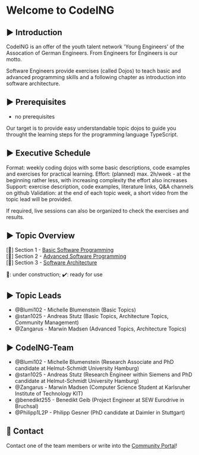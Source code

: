 # Welcome to CodeING

## :arrow_forward: Introduction

CodeING is an offer of the youth talent network 'Young Engineers' of the Assocation of German Engineers.
From Engineers for Engineers is our motto.

Software Engineers provide exercises (called Dojos) to teach basic and advanced programming skills and a following chapter as introduction into software architecture.

## :arrow_forward: Prerequisites

- no prerequisites

Our target is to provide easy understandable topic dojos to guide you throught the learning steps for the programming language TypeScript.

## :arrow_forward: Executive Schedule

Format: weekly coding dojos with some basic descriptions, code examples and exercises for practical learning.
Effort: (planned) max. 2h/week - at the beginning rather less, with increasing complexity the effort also increases
Support: exercise description, code examples, literature links, Q&A channels on github
Validation: at the end of each topic week, a short video from the topic lead will be provided.

If required, live sessions can also be organized to check the exercises and results.

## :arrow_forward: Topic Overview

[:construction:] Section 1 - [Basic Software Programming](section1/README.md)  
[:construction:] Section 2 - [Advanced Software Programming](section2/README.md)  
[:construction:] Section 3 - [Software Architecture](section3/README.md)  

:construction:: under construction; :heavy_check_mark:: ready for use

## :arrow_forward: Topic Leads

- @Blumi102 - Michelle Blumenstein (Basic Topics)
- @stan1025 - Andreas Stutz (Basic Topics, Architecture Topics,  Community Management)
- @Zangarus - Marwin Madsen (Advanced Topics, Architecture Topics)

## :arrow_forward: CodeING-Team

- @Blumi102 - Michelle Blumenstein (Research Associate and PhD candidate at Helmut-Schmidt University Hamburg)
- @stan1025 - Andreas Stutz (Research Engineer within Siemens and PhD candidate at Helmut-Schmidt University Hamburg)
- @Zangarus - Marwin Madsen (Computer Science Student at Karlsruher Institute of Technology KIT)
- @benedikt255 - Benedikt Geib (Project Engineer at SEW Eurodrive in Bruchsal)
- @Philipp1L2P - Philipp Gesner (PhD candidate at Daimler in Stuttgart)

## :e-mail: Contact
Contact one of the team members or write into the [Community Portal](https://github.com/stan1025/codeING-main/discussions)!

